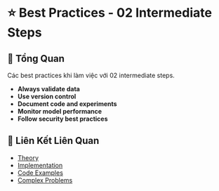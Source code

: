 # ⭐ Best Practices - 02 Intermediate Steps

## 🎯 Tổng Quan

Các best practices khi làm việc với 02 intermediate steps.

- **Always validate data**
- **Use version control**
- **Document code and experiments**
- **Monitor model performance**
- **Follow security best practices**

## 🔗 Liên Kết Liên Quan

- [Theory](./THEORY_02_intermediate_steps.md)
- [Implementation](./IMPLEMENTATION_02_intermediate_steps.md)
- [Code Examples](./CODE_EXAMPLES_02_intermediate_steps.md)
- [Complex Problems](./COMPLEX_PROBLEMS.md)
